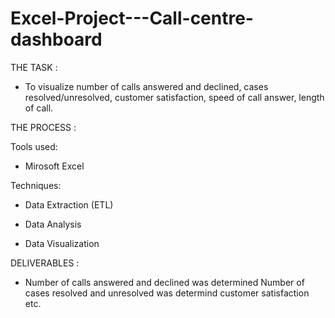 # Excel-Project---Call-centre-dashboard

THE TASK :

- To visualize number of calls answered and declined, cases resolved/unresolved, customer satisfaction, speed of call answer, length of call.

THE PROCESS :

Tools used:

- Mirosoft Excel

Techniques: 

- Data Extraction (ETL)

- Data Analysis

- Data Visualization

DELIVERABLES :

- Number of calls answered and declined was determined Number of cases resolved and unresolved was determind customer satisfaction etc.
